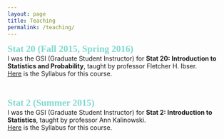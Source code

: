 ```yaml
---
layout: page
title: Teaching
permalink: /teaching/
---
```

<span style="color:#81D8D0; font-family:Trebuchet MS; font-size:1.5em; font-weight:bold;"> Stat 20 (Fall 2015, Spring 2016)</span> <br />
I was the GSI (Graduate Student Instructor) for **Stat 20: Introduction to Statistics and Probability**, taught by professor Fletcher H. Ibser. <br >
[Here](/files/Stat20F15Syllabus.pdf) is the Syllabus for this course.

<br >

<span style="color:#81D8D0; font-family:Trebuchet MS; font-size:1.5em; font-weight:bold;"> Stat 2 (Summer 2015)</span> <br />
I was the GSI (Graduate Student Instructor) for **Stat 2: Introduction to Statistics**, taught by professor Ann Kalinowski. <br >
[Here](/files/stat2_syllabus.pdf) is the Syllabus for this course.
<!-- I taught the morning 10am-11am recitation at 136 Barrows.
My Office Hour was on Wednesdays 11-12 at 1062 Evans . -->
